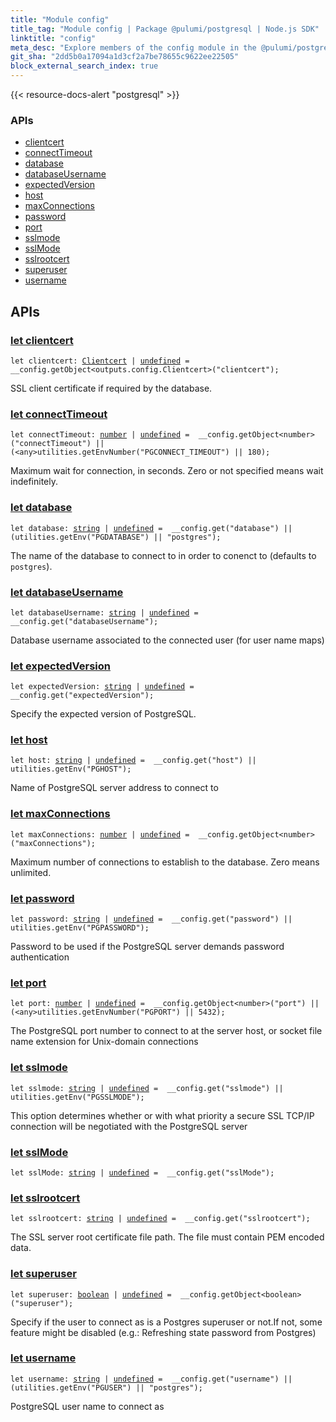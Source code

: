 ```yaml
---
title: "Module config"
title_tag: "Module config | Package @pulumi/postgresql | Node.js SDK"
linktitle: "config"
meta_desc: "Explore members of the config module in the @pulumi/postgresql package."
git_sha: "2dd5b0a17094a1d3cf2a7be78655c9622ee22505"
block_external_search_index: true
---
```


<!-- WARNING: this page was generated by a tool. Do not edit it by hand. -->
<!-- To change it, please see https://github.com/pulumi/docs/tree/master/tools/tscdocgen. -->

{{< resource-docs-alert "postgresql" >}}






<h3>APIs</h3>
<ul class="api">
    <li><a href="#clientcert"><span class="symbol api"></span>clientcert</a></li>
    <li><a href="#connectTimeout"><span class="symbol api"></span>connectTimeout</a></li>
    <li><a href="#database"><span class="symbol api"></span>database</a></li>
    <li><a href="#databaseUsername"><span class="symbol api"></span>databaseUsername</a></li>
    <li><a href="#expectedVersion"><span class="symbol api"></span>expectedVersion</a></li>
    <li><a href="#host"><span class="symbol api"></span>host</a></li>
    <li><a href="#maxConnections"><span class="symbol api"></span>maxConnections</a></li>
    <li><a href="#password"><span class="symbol api"></span>password</a></li>
    <li><a href="#port"><span class="symbol api"></span>port</a></li>
    <li><a href="#sslmode"><span class="symbol api"></span>sslmode</a></li>
    <li><a href="#sslMode"><span class="symbol api"></span>sslMode</a></li>
    <li><a href="#sslrootcert"><span class="symbol api"></span>sslrootcert</a></li>
    <li><a href="#superuser"><span class="symbol api"></span>superuser</a></li>
    <li><a href="#username"><span class="symbol api"></span>username</a></li>
</ul>




<h2 id="apis">APIs</h2>
<h3 class="pdoc-module-header" id="clientcert" data-link-title="clientcert">
    <a href="https://github.com/pulumi/pulumi-postgresql/blob/2dd5b0a17094a1d3cf2a7be78655c9622ee22505/sdk/nodejs/config/vars.ts#L13">
        let <strong>clientcert</strong>
    </a>
</h3>

<pre class="highlight"><code><span class='kd'>let</span> clientcert: <a href='/docs/reference/pkg/nodejs/pulumi/postgresql/types/output/#Clientcert'>Clientcert</a> | <span class='kd'><a href='https://developer.mozilla.org/en-US/docs/Web/JavaScript/Reference/Global_Objects/undefined'>undefined</a></span> = <span class='s2'> __config.getObject&lt;outputs.config.Clientcert&gt;(&#34;clientcert&#34;)</span>;</code></pre>

SSL client certificate if required by the database.

<h3 class="pdoc-module-header" id="connectTimeout" data-link-title="connectTimeout">
    <a href="https://github.com/pulumi/pulumi-postgresql/blob/2dd5b0a17094a1d3cf2a7be78655c9622ee22505/sdk/nodejs/config/vars.ts#L17">
        let <strong>connectTimeout</strong>
    </a>
</h3>

<pre class="highlight"><code><span class='kd'>let</span> connectTimeout: <span class='kd'><a href='https://developer.mozilla.org/en-US/docs/Web/JavaScript/Reference/Global_Objects/Number'>number</a></span> | <span class='kd'><a href='https://developer.mozilla.org/en-US/docs/Web/JavaScript/Reference/Global_Objects/undefined'>undefined</a></span> = <span class='s2'> __config.getObject&lt;number&gt;(&#34;connectTimeout&#34;) || (&lt;any&gt;utilities.getEnvNumber(&#34;PGCONNECT_TIMEOUT&#34;) || 180)</span>;</code></pre>

Maximum wait for connection, in seconds. Zero or not specified means wait indefinitely.

<h3 class="pdoc-module-header" id="database" data-link-title="database">
    <a href="https://github.com/pulumi/pulumi-postgresql/blob/2dd5b0a17094a1d3cf2a7be78655c9622ee22505/sdk/nodejs/config/vars.ts#L21">
        let <strong>database</strong>
    </a>
</h3>

<pre class="highlight"><code><span class='kd'>let</span> database: <span class='kd'><a href='https://developer.mozilla.org/en-US/docs/Web/JavaScript/Reference/Global_Objects/String'>string</a></span> | <span class='kd'><a href='https://developer.mozilla.org/en-US/docs/Web/JavaScript/Reference/Global_Objects/undefined'>undefined</a></span> = <span class='s2'> __config.get(&#34;database&#34;) || (utilities.getEnv(&#34;PGDATABASE&#34;) || &#34;postgres&#34;)</span>;</code></pre>

The name of the database to connect to in order to conenct to (defaults to `postgres`).

<h3 class="pdoc-module-header" id="databaseUsername" data-link-title="databaseUsername">
    <a href="https://github.com/pulumi/pulumi-postgresql/blob/2dd5b0a17094a1d3cf2a7be78655c9622ee22505/sdk/nodejs/config/vars.ts#L25">
        let <strong>databaseUsername</strong>
    </a>
</h3>

<pre class="highlight"><code><span class='kd'>let</span> databaseUsername: <span class='kd'><a href='https://developer.mozilla.org/en-US/docs/Web/JavaScript/Reference/Global_Objects/String'>string</a></span> | <span class='kd'><a href='https://developer.mozilla.org/en-US/docs/Web/JavaScript/Reference/Global_Objects/undefined'>undefined</a></span> = <span class='s2'> __config.get(&#34;databaseUsername&#34;)</span>;</code></pre>

Database username associated to the connected user (for user name maps)

<h3 class="pdoc-module-header" id="expectedVersion" data-link-title="expectedVersion">
    <a href="https://github.com/pulumi/pulumi-postgresql/blob/2dd5b0a17094a1d3cf2a7be78655c9622ee22505/sdk/nodejs/config/vars.ts#L29">
        let <strong>expectedVersion</strong>
    </a>
</h3>

<pre class="highlight"><code><span class='kd'>let</span> expectedVersion: <span class='kd'><a href='https://developer.mozilla.org/en-US/docs/Web/JavaScript/Reference/Global_Objects/String'>string</a></span> | <span class='kd'><a href='https://developer.mozilla.org/en-US/docs/Web/JavaScript/Reference/Global_Objects/undefined'>undefined</a></span> = <span class='s2'> __config.get(&#34;expectedVersion&#34;)</span>;</code></pre>

Specify the expected version of PostgreSQL.

<h3 class="pdoc-module-header" id="host" data-link-title="host">
    <a href="https://github.com/pulumi/pulumi-postgresql/blob/2dd5b0a17094a1d3cf2a7be78655c9622ee22505/sdk/nodejs/config/vars.ts#L33">
        let <strong>host</strong>
    </a>
</h3>

<pre class="highlight"><code><span class='kd'>let</span> host: <span class='kd'><a href='https://developer.mozilla.org/en-US/docs/Web/JavaScript/Reference/Global_Objects/String'>string</a></span> | <span class='kd'><a href='https://developer.mozilla.org/en-US/docs/Web/JavaScript/Reference/Global_Objects/undefined'>undefined</a></span> = <span class='s2'> __config.get(&#34;host&#34;) || utilities.getEnv(&#34;PGHOST&#34;)</span>;</code></pre>

Name of PostgreSQL server address to connect to

<h3 class="pdoc-module-header" id="maxConnections" data-link-title="maxConnections">
    <a href="https://github.com/pulumi/pulumi-postgresql/blob/2dd5b0a17094a1d3cf2a7be78655c9622ee22505/sdk/nodejs/config/vars.ts#L37">
        let <strong>maxConnections</strong>
    </a>
</h3>

<pre class="highlight"><code><span class='kd'>let</span> maxConnections: <span class='kd'><a href='https://developer.mozilla.org/en-US/docs/Web/JavaScript/Reference/Global_Objects/Number'>number</a></span> | <span class='kd'><a href='https://developer.mozilla.org/en-US/docs/Web/JavaScript/Reference/Global_Objects/undefined'>undefined</a></span> = <span class='s2'> __config.getObject&lt;number&gt;(&#34;maxConnections&#34;)</span>;</code></pre>

Maximum number of connections to establish to the database. Zero means unlimited.

<h3 class="pdoc-module-header" id="password" data-link-title="password">
    <a href="https://github.com/pulumi/pulumi-postgresql/blob/2dd5b0a17094a1d3cf2a7be78655c9622ee22505/sdk/nodejs/config/vars.ts#L41">
        let <strong>password</strong>
    </a>
</h3>

<pre class="highlight"><code><span class='kd'>let</span> password: <span class='kd'><a href='https://developer.mozilla.org/en-US/docs/Web/JavaScript/Reference/Global_Objects/String'>string</a></span> | <span class='kd'><a href='https://developer.mozilla.org/en-US/docs/Web/JavaScript/Reference/Global_Objects/undefined'>undefined</a></span> = <span class='s2'> __config.get(&#34;password&#34;) || utilities.getEnv(&#34;PGPASSWORD&#34;)</span>;</code></pre>

Password to be used if the PostgreSQL server demands password authentication

<h3 class="pdoc-module-header" id="port" data-link-title="port">
    <a href="https://github.com/pulumi/pulumi-postgresql/blob/2dd5b0a17094a1d3cf2a7be78655c9622ee22505/sdk/nodejs/config/vars.ts#L45">
        let <strong>port</strong>
    </a>
</h3>

<pre class="highlight"><code><span class='kd'>let</span> port: <span class='kd'><a href='https://developer.mozilla.org/en-US/docs/Web/JavaScript/Reference/Global_Objects/Number'>number</a></span> | <span class='kd'><a href='https://developer.mozilla.org/en-US/docs/Web/JavaScript/Reference/Global_Objects/undefined'>undefined</a></span> = <span class='s2'> __config.getObject&lt;number&gt;(&#34;port&#34;) || (&lt;any&gt;utilities.getEnvNumber(&#34;PGPORT&#34;) || 5432)</span>;</code></pre>

The PostgreSQL port number to connect to at the server host, or socket file name extension for Unix-domain connections

<h3 class="pdoc-module-header" id="sslmode" data-link-title="sslmode">
    <a href="https://github.com/pulumi/pulumi-postgresql/blob/2dd5b0a17094a1d3cf2a7be78655c9622ee22505/sdk/nodejs/config/vars.ts#L51">
        let <strong>sslmode</strong>
    </a>
</h3>

<pre class="highlight"><code><span class='kd'>let</span> sslmode: <span class='kd'><a href='https://developer.mozilla.org/en-US/docs/Web/JavaScript/Reference/Global_Objects/String'>string</a></span> | <span class='kd'><a href='https://developer.mozilla.org/en-US/docs/Web/JavaScript/Reference/Global_Objects/undefined'>undefined</a></span> = <span class='s2'> __config.get(&#34;sslmode&#34;) || utilities.getEnv(&#34;PGSSLMODE&#34;)</span>;</code></pre>

This option determines whether or with what priority a secure SSL TCP/IP connection will be negotiated with the
PostgreSQL server

<h3 class="pdoc-module-header" id="sslMode" data-link-title="sslMode">
    <a href="https://github.com/pulumi/pulumi-postgresql/blob/2dd5b0a17094a1d3cf2a7be78655c9622ee22505/sdk/nodejs/config/vars.ts#L46">
        let <strong>sslMode</strong>
    </a>
</h3>

<pre class="highlight"><code><span class='kd'>let</span> sslMode: <span class='kd'><a href='https://developer.mozilla.org/en-US/docs/Web/JavaScript/Reference/Global_Objects/String'>string</a></span> | <span class='kd'><a href='https://developer.mozilla.org/en-US/docs/Web/JavaScript/Reference/Global_Objects/undefined'>undefined</a></span> = <span class='s2'> __config.get(&#34;sslMode&#34;)</span>;</code></pre>
<h3 class="pdoc-module-header" id="sslrootcert" data-link-title="sslrootcert">
    <a href="https://github.com/pulumi/pulumi-postgresql/blob/2dd5b0a17094a1d3cf2a7be78655c9622ee22505/sdk/nodejs/config/vars.ts#L55">
        let <strong>sslrootcert</strong>
    </a>
</h3>

<pre class="highlight"><code><span class='kd'>let</span> sslrootcert: <span class='kd'><a href='https://developer.mozilla.org/en-US/docs/Web/JavaScript/Reference/Global_Objects/String'>string</a></span> | <span class='kd'><a href='https://developer.mozilla.org/en-US/docs/Web/JavaScript/Reference/Global_Objects/undefined'>undefined</a></span> = <span class='s2'> __config.get(&#34;sslrootcert&#34;)</span>;</code></pre>

The SSL server root certificate file path. The file must contain PEM encoded data.

<h3 class="pdoc-module-header" id="superuser" data-link-title="superuser">
    <a href="https://github.com/pulumi/pulumi-postgresql/blob/2dd5b0a17094a1d3cf2a7be78655c9622ee22505/sdk/nodejs/config/vars.ts#L60">
        let <strong>superuser</strong>
    </a>
</h3>

<pre class="highlight"><code><span class='kd'>let</span> superuser: <span class='kd'><a href='https://developer.mozilla.org/en-US/docs/Web/JavaScript/Reference/Global_Objects/Boolean'>boolean</a></span> | <span class='kd'><a href='https://developer.mozilla.org/en-US/docs/Web/JavaScript/Reference/Global_Objects/undefined'>undefined</a></span> = <span class='s2'> __config.getObject&lt;boolean&gt;(&#34;superuser&#34;)</span>;</code></pre>

Specify if the user to connect as is a Postgres superuser or not.If not, some feature might be disabled (e.g.:
Refreshing state password from Postgres)

<h3 class="pdoc-module-header" id="username" data-link-title="username">
    <a href="https://github.com/pulumi/pulumi-postgresql/blob/2dd5b0a17094a1d3cf2a7be78655c9622ee22505/sdk/nodejs/config/vars.ts#L64">
        let <strong>username</strong>
    </a>
</h3>

<pre class="highlight"><code><span class='kd'>let</span> username: <span class='kd'><a href='https://developer.mozilla.org/en-US/docs/Web/JavaScript/Reference/Global_Objects/String'>string</a></span> | <span class='kd'><a href='https://developer.mozilla.org/en-US/docs/Web/JavaScript/Reference/Global_Objects/undefined'>undefined</a></span> = <span class='s2'> __config.get(&#34;username&#34;) || (utilities.getEnv(&#34;PGUSER&#34;) || &#34;postgres&#34;)</span>;</code></pre>

PostgreSQL user name to connect as

